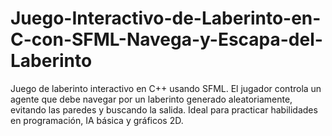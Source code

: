 # Juego-Interactivo-de-Laberinto-en-C-con-SFML-Navega-y-Escapa-del-Laberinto
Juego de laberinto interactivo en C++ usando SFML. El jugador controla un agente que debe navegar por un laberinto generado aleatoriamente, evitando las paredes y buscando la salida. Ideal para practicar habilidades en programación, IA básica y gráficos 2D.
